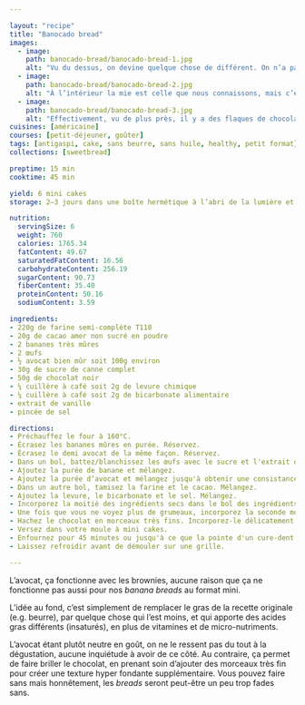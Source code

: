 ```yaml
---

layout: "recipe"
title: "Banocado bread"
images:
  - image:
    path: banocado-bread/banocado-bread-1.jpg
    alt: "Vu du dessus, on devine quelque chose de différent. On n’a pas la craquelure caractéristique des banana breads."
  - image:
    path: banocado-bread/banocado-bread-2.jpg
    alt: "À l’intérieur la mie est celle que nous connaissons, mais c’est moins gonflé. On devine néanmoins des flaques de chocolat."
  - image:
    path: banocado-bread/banocado-bread-3.jpg
    alt: "Effectivement, vu de plus près, il y a des flaques de chocolat un peu partout, ce qui réserve une dégustation hyper fondante."
cuisines: [américaine]
courses: [petit-déjeuner, goûter]
tags: [antigaspi, cake, sans beurre, sans huile, healthy, petit format]
collections: [sweetbread]

preptime: 15 min
cooktime: 45 min

yield: 6 mini cakes
storage: 2–3 jours dans une boîte hermétique à l’abri de la lumière et de la chaleur. 5 jours au frigo. 2 mois au congélateur.

nutrition:
  servingSize: 6
  weight: 760
  calories: 1765.34
  fatContent: 49.67
  saturatedFatContent: 16.56
  carbohydrateContent: 256.19
  sugarContent: 90.73
  fiberContent: 35.40
  proteinContent: 50.16
  sodiumContent: 3.59

ingredients:
- 220g de farine semi-complète T110
- 20g de cacao amer non sucré en poudre
- 2 bananes très mûres
- 2 œufs
- ½ avocat bien mûr soit 100g environ
- 30g de sucre de canne complet
- 50g de chocolat noir
- ¼ cuillère à café soit 2g de levure chimique
- ¼ cuillère à café soit 2g de bicarbonate alimentaire
- extrait de vanille
- pincée de sel

directions:
- Préchauffez le four à 160°C.
- Écrasez les bananes mûres en purée. Réservez.
- Écrasez le demi avocat de la même façon. Réservez.
- Dans un bol, battez/blanchissez les œufs avec le sucre et l'extrait de vanille. 
- Ajoutez la purée de banane et mélangez.
- Ajoutez la purée d’avocat et mélangez jusqu'à obtenir une consistance bien homogène.
- Dans un autre bol, tamisez la farine et le cacao. Mélangez. 
- Ajoutez la levure, le bicarbonate et le sel. Mélangez. 
- Incorporez la moitié des ingrédients secs dans le bol des ingrédients humides à la maryse. 
- Une fois que vous ne voyez plus de grumeaux, incorporez la seconde moitié. Réservez. 
- Hachez le chocolat en morceaux très fins. Incorporez-le délicatement à la pâte.
- Versez dans votre moule à mini cakes. 
- Enfournez pour 45 minutes ou jusqu'à ce que la pointe d'un cure-dent ressorte sèche. 
- Laissez refroidir avant de démouler sur une grille. 

---
```


L’avocat, ça fonctionne avec les brownies, aucune raison que ça ne fonctionne pas aussi pour nos <i lang="en">banana breads</i> au format mini.

L’idée au fond, c’est simplement de remplacer le gras de la recette originale (e.g. beurre), par quelque chose qui l’est moins, et qui apporte des acides gras différents (insaturés), en plus de vitamines et de micro-nutriments. 

L’avocat étant plutôt neutre en goût, on ne le ressent pas du tout à la dégustation, aucune inquiétude à avoir de ce côté. Au contraire, ça permet de faire briller le chocolat, en prenant soin d’ajouter des morceaux très fin pour créer une texture hyper fondante supplémentaire. Vous pouvez faire sans mais honnêtement, les <i lang="en">breads</i> seront peut-être un peu trop fades sans.